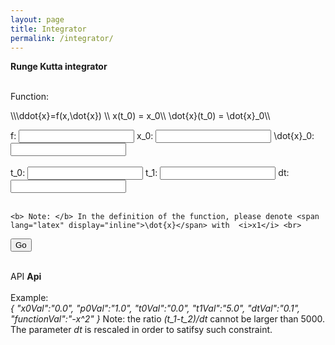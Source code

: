 ```yaml
---
layout: page
title: Integrator
permalink: /integrator/
---
```



<html>
<head>
<meta name="viewport" content="width=device-width, initial-scale=1" />
<style>
/* Popup container - can be anything you want */
.popup {
    position: relative;
    display: inline-block;
    cursor: pointer;
    -webkit-user-select: none;
    -moz-user-select: none;
    -ms-user-select: none;
    user-select: none;
}

/* The actual popup */
.popup .popuptext {
    visibility: hidden;
    width: 360px;
    background-color: #555;
    color: #fff;
    text-align: left;
    border-radius: 12px;
    padding: 8px 10;
    position: absolute;
    z-index: 1;
    top: 125%;
    left: 100%;
    margin-left: -80px;
}


/* Toggle this class - hide and show the popup */
.popup .show {
    visibility: visible;
    -webkit-animation: fadeIn 1s;
    animation: fadeIn 1s;
}

/* Add animation (fade in the popup) */
@-webkit-keyframes fadeIn {
    from {opacity: 0;} 
    to {opacity: 1;}
}

@keyframes fadeIn {
    from {opacity: 0;}
    to {opacity:1 ;}
}
</style>
</head>
<body>

<b>Runge Kutta integrator</b> <br><br>

<p>Function:</p>
<div lang="latex">
    \\\ddot{x}=f(x,\dot{x}) \\
    x(t_0) = x_0\\
    \dot{x}(t_0) = \dot{x}_0\\
  </div>

  <span lang="latex">f</span>: <input id="functionField" type="text">
  <span lang="latex">x_0</span>: <input id="x0Field" type="text">
  <span lang="latex">\dot{x}_0</span>: <input id="p0Field" type="text"> <br><br>
  <span lang="latex">t_0</span>: <input id="t0Field" type="text">
  <span lang="latex">t_1</span>: <input id="t1Field" type="text">
  <span lang="latex">dt</span>: <input id="dtField" type="text"> <br><br>
    
    <b> Note: </b> In the definition of the function, please denote <span lang="latex" display="inline">\dot{x}</span> with  <i>x1</i> <br>
  <button id="reloadButton">Go</button> <br><br>
  <div class="popup" onclick="myFunction()">API
  <span class="popuptext" id="API">
  	<b>Api</b> <br><br>
  Example: <br>
  <i>
  {
	"x0Val":"0.0",
	"p0Val":"1.0",
	"t0Val":"0.0",
	"t1Val":"5.0",
	"dtVal":"0.1",
	"functionVal":"-x^2"
}
    </i>
  Note: the ratio <i>(t_1-t_2)/dt</i> cannot be larger than 5000. The parameter <i>dt</i> is rescaled in order to satifsy such constraint.

  </span>
</div>

<script>
// When the user clicks on div, open the popup
function myFunction() {
    var popup = document.getElementById("API");
    popup.classList.toggle("show");
}
</script>


  <div class="image">
  </div>


<script type="text/javascript" src="https://latex.codecogs.com/latexit.js"></script>
<script src="https://ajax.googleapis.com/ajax/libs/jquery/3.1.1/jquery.min.js"></script>
<script src="../js/script.js"></script>

</body>
</html>